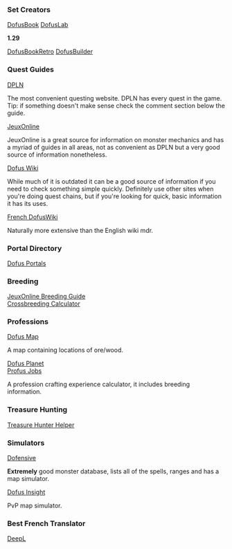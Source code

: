 ### Set Creators

[DofusBook](https://www.dofusbook.net/en/)
[DofusLab](https://dofuslab.io/)

**1.29**

[DofusBookRetro](https://retro.dofusbook.net/en/)
[DofusBuilder](https://dofusbuilder.com/)

### Quest Guides

[DPLN](https://www.dofuspourlesnoobs.com/) 

The most convenient questing website. DPLN has every quest in the game. Tip: if something doesn't make sense check the comment section below the guide. 

[JeuxOnline](https://dofus.jeuxonline.info/)

JeuxOnline is a great source for information on monster mechanics and has a myriad of guides in all areas, not as convenient as DPLN but a very good source of information nonetheless.

[Dofus Wiki](https://dofuswiki.fandom.com/wiki/Dofus_Wiki)

While much of it is outdated it can be a good source of information if you need to check something simple quickly. Definitely use other sites when you're doing quest chains, but if you're looking for quick, basic information it has its uses.

[French DofusWiki](https://wiki-dofus.eu/w/Accueil)

Naturally more extensive than the English wiki mdr.

### Portal Directory

[Dofus Portals](https://dofus-portals.fr/portails/66)

### Breeding

[JeuxOnline Breeding Guide](https://forums.jeuxonline.info/sujet/725659/montures-guide-de-l-eleveur)  
[Crossbreeding Calculator](http://felis-silvestris.lescigales.org/)

### Professions

[Dofus Map](https://dofus-map.com/)

A map containing locations of ore/wood.

[Dofus Planet](https://www.dofusplanet.com/metier)  
[Profus Jobs](https://profus.net/jobs)

A profession crafting experience calculator, it includes breeding information.

### Treasure Hunting

[Treasure Hunter Helper](https://dofus-map.com/en/hunt)

### Simulators

[Dofensive](https://dofensive.com/en)

**Extremely** good monster database, lists all of the spells, ranges and has a map simulator.

[Dofus Insight](https://dofus-insight.com/)

PvP map simulator.

### Best French Translator

[DeepL](https://www.deepl.com/translator)
